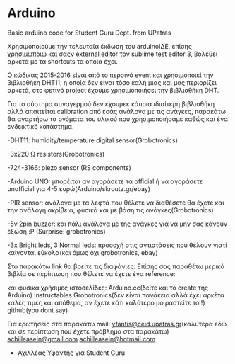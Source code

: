 # Arduino
Basic arduino code for Student Guru Dept. from UPatras

Χρησιμοποιούμε την τελευταία έκδωση του arduinoΙΔΕ, επίσης χρησιμωποιώ και σαςν external editor τον sublime test editor 3, βολεύει αρκετά με τα shortcuts τα οποία έχει.

  Ο κώδικας 2015-2016 είναι από το περσινό event και χρησιμοποιεί την βιβλιοθήκη DHT11, 
η οποία δεν είναι τόσο καλή μιας και μας περιορίζει αρκετά, στο φετινό project έχουμε χρησιμοποιήσει την βιβλιοθήκη DHT.

  Για το σύστημα συναγερμού δεν έχουμεε κάποια ιδιαίτερη βιβλιοθήκη αλλά απαιτείται calibration από εσάς ανάλογα με τις ανάγκες,
παρακάτω θα αναρτήσω τα ονόματα του υλικού που χρησιμοποιήσαμε καθώς και ένα ενδεικτικό κατάστημα.

-DHT11: humidity/temperature digital sensor(Grobotronics)

-3x220 Ω resistors(Grobotronics)

-724-3166: piezo sensor (RS components)

-Arduino UNO: μπορέιται αν αγοράσετε τα official ή να αγοράσετε unofficial για 4-5 ευρώ(Arduino/skroutz.gr/ebay)

-PIR sensor: ανάλογα με τα λεφτά που θέλετε να διαθέσετε θα έχετε και την ανάλογη ακρίβεια, φυσικά και με βάση τις ανάγκες(Grobotronics)

-5v 2pin buzzer: και πάλι ανάλογα με της ανάγκες για να μην σας κάνουν έξωση :P (Surprise: grobotronics)

-3x Bright leds, 3 Normal leds: προσοχή στις αντιστάσεις που θέλουν γιατί καίγονται εύκολα(και όμως όχι grobotronics, ebay)

Στο παρακάτω link θα βρείτε τις διαφάνιες: 
Επίσης σας παραθέτω μερικά βιβλία σε περίπτωση που θέλετε να έχετε ένα reference:


και φυσικά χρήσιμες ιστοσελίδες:
Arduino.cc(δείτε και το create της Arduino)
Instructables
Grobotronics(δεν είναι πανάκεια αλλά έχει αρκέτα καλές τιμές και απόθεμα, αν έχετε κάτι καλύτερο μοιραστείτε το!!)
github(you dont say)

Για ερωτήσεις στα παρακάτω mail: 
yfantis@ceid.upatras.gr(καλύτερα εδώ και σε περίπτωση που έχετε πρόβλημα στα παρακάτω)
achilleasein@gmail.com
achilleasein@hotmail.com

- Αχιλλέας Υφαντής για Student Guru
